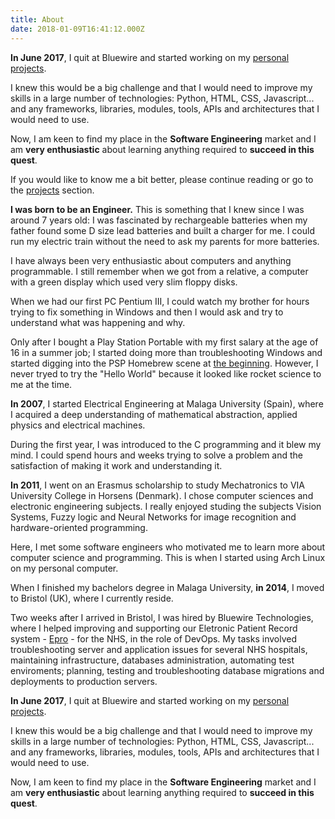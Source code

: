 ```yaml
---
title: About
date: 2018-01-09T16:41:12.000Z
---
```

**In June 2017**, I quit at Bluewire and started working on my [personal projects](https://blgo.netlify.com/#projects). 

I knew this would be a big challenge and that I would need to improve my skills in a large number of technologies: Python, HTML, CSS, Javascript... and any  frameworks, libraries, modules, tools, APIs and architectures that I would need to use.

Now, I am keen to find my place in the **Software Engineering** market and I am **very enthusiastic** about learning anything required to **succeed in this quest**.

If you would like to know me a bit better, please continue reading or go to the [projects](https://blgo.netlify.com/#projects) section.



**I was born to be an Engineer.**
This is something that I knew since I was around 7 years old:
I was fascinated by rechargeable batteries when my father found some D size lead batteries and built a charger for me. I could run my electric train without the need to ask my parents for more batteries. 

I have always been very enthusiastic about computers and anything programmable. I still remember when we got from a relative, a computer with a green display which used very slim floppy disks.

When we had our first PC Pentium III, I could watch my brother for hours trying to fix something in Windows and then I would ask and try to understand what was happening and why.

Only after I bought a Play Station Portable with my first salary at the age of 16 in a summer job; I started doing more than troubleshooting Windows and started digging into the PSP Homebrew scene at [the beginning](https://en.wikibooks.org/wiki/PSP/Homebrew_History#The_Beginning). However, I never tryed to try the "Hello World" because it looked like rocket science to me at the time.

**In 2007**, I started Electrical Engineering at Malaga University (Spain), where I acquired a deep understanding of mathematical abstraction, applied physics and electrical machines.

During the first year, I was introduced to the C programming and it blew my mind. I could spend hours and weeks trying to solve a problem and the satisfaction of making it work and understanding it.

**In 2011**, I went on an Erasmus scholarship to study Mechatronics to VIA University College in Horsens (Denmark). I chose computer sciences and electronic engineering subjects. I really enjoyed studing the subjects Vision Systems, Fuzzy logic and Neural Networks for image recognition and hardware-oriented programming. 

Here, I met some software engineers who motivated me to learn more about computer science and programming. This is when I started using Arch Linux on my personal computer.

When I finished my bachelors degree in Malaga University, **in 2014**, I moved to Bristol (UK), where I currently reside.

Two  weeks after I arrived in Bristol, I was hired by Bluewire Technologies, where I helped improving and supporting our Eletronic Patient Record system - [Epro](https://www.epro.com) - for the NHS, in the role of DevOps. My tasks involved troubleshooting server and application issues for several NHS hospitals, maintaining infrastructure, databases administration, automating test enviroments; planning, testing and troubleshooting database migrations and deployments to production servers. 

**In June 2017**, I quit at Bluewire and started working on my [personal projects](https://blgo.netlify.com/#projects). 

I knew this would be a big challenge and that I would need to improve my skills in a large number of technologies: Python, HTML, CSS, Javascript... and any  frameworks, libraries, modules, tools, APIs and architectures that I would need to use.

Now, I am keen to find my place in the **Software Engineering** market and I am **very enthusiastic** about learning anything required to **succeed in this quest**.
